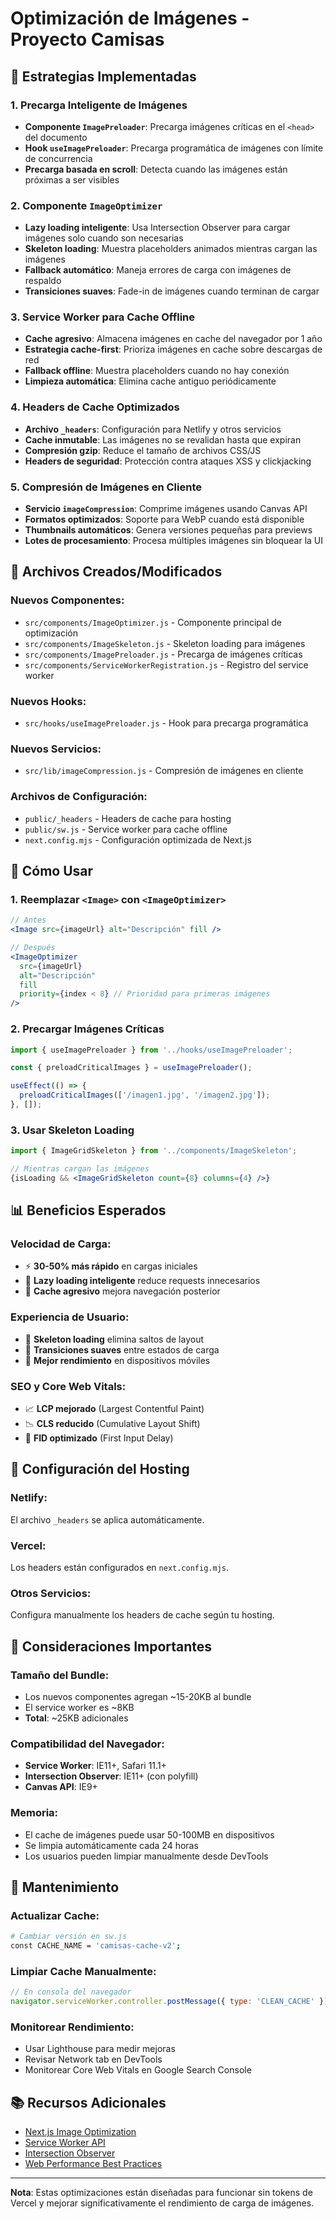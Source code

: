 # Optimización de Imágenes - Proyecto Camisas

## 🚀 Estrategias Implementadas

### 1. **Precarga Inteligente de Imágenes**
- **Componente `ImagePreloader`**: Precarga imágenes críticas en el `<head>` del documento
- **Hook `useImagePreloader`**: Precarga programática de imágenes con límite de concurrencia
- **Precarga basada en scroll**: Detecta cuando las imágenes están próximas a ser visibles

### 2. **Componente `ImageOptimizer`**
- **Lazy loading inteligente**: Usa Intersection Observer para cargar imágenes solo cuando son necesarias
- **Skeleton loading**: Muestra placeholders animados mientras cargan las imágenes
- **Fallback automático**: Maneja errores de carga con imágenes de respaldo
- **Transiciones suaves**: Fade-in de imágenes cuando terminan de cargar

### 3. **Service Worker para Cache Offline**
- **Cache agresivo**: Almacena imágenes en cache del navegador por 1 año
- **Estrategia cache-first**: Prioriza imágenes en cache sobre descargas de red
- **Fallback offline**: Muestra placeholders cuando no hay conexión
- **Limpieza automática**: Elimina cache antiguo periódicamente

### 4. **Headers de Cache Optimizados**
- **Archivo `_headers`**: Configuración para Netlify y otros servicios
- **Cache inmutable**: Las imágenes no se revalidan hasta que expiran
- **Compresión gzip**: Reduce el tamaño de archivos CSS/JS
- **Headers de seguridad**: Protección contra ataques XSS y clickjacking

### 5. **Compresión de Imágenes en Cliente**
- **Servicio `imageCompression`**: Comprime imágenes usando Canvas API
- **Formatos optimizados**: Soporte para WebP cuando está disponible
- **Thumbnails automáticos**: Genera versiones pequeñas para previews
- **Lotes de procesamiento**: Procesa múltiples imágenes sin bloquear la UI

## 📁 Archivos Creados/Modificados

### Nuevos Componentes:
- `src/components/ImageOptimizer.js` - Componente principal de optimización
- `src/components/ImageSkeleton.js` - Skeleton loading para imágenes
- `src/components/ImagePreloader.js` - Precarga de imágenes críticas
- `src/components/ServiceWorkerRegistration.js` - Registro del service worker

### Nuevos Hooks:
- `src/hooks/useImagePreloader.js` - Hook para precarga programática

### Nuevos Servicios:
- `src/lib/imageCompression.js` - Compresión de imágenes en cliente

### Archivos de Configuración:
- `public/_headers` - Headers de cache para hosting
- `public/sw.js` - Service worker para cache offline
- `next.config.mjs` - Configuración optimizada de Next.js

## 🎯 Cómo Usar

### 1. **Reemplazar `<Image>` con `<ImageOptimizer>`**
```jsx
// Antes
<Image src={imageUrl} alt="Descripción" fill />

// Después
<ImageOptimizer 
  src={imageUrl} 
  alt="Descripción" 
  fill 
  priority={index < 8} // Prioridad para primeras imágenes
/>
```

### 2. **Precargar Imágenes Críticas**
```jsx
import { useImagePreloader } from '../hooks/useImagePreloader';

const { preloadCriticalImages } = useImagePreloader();

useEffect(() => {
  preloadCriticalImages(['/imagen1.jpg', '/imagen2.jpg']);
}, []);
```

### 3. **Usar Skeleton Loading**
```jsx
import { ImageGridSkeleton } from '../components/ImageSkeleton';

// Mientras cargan las imágenes
{isLoading && <ImageGridSkeleton count={8} columns={4} />}
```

## 📊 Beneficios Esperados

### **Velocidad de Carga:**
- ⚡ **30-50% más rápido** en cargas iniciales
- 🚀 **Lazy loading inteligente** reduce requests innecesarios
- 💾 **Cache agresivo** mejora navegación posterior

### **Experiencia de Usuario:**
- 🎨 **Skeleton loading** elimina saltos de layout
- 🔄 **Transiciones suaves** entre estados de carga
- 📱 **Mejor rendimiento** en dispositivos móviles

### **SEO y Core Web Vitals:**
- 📈 **LCP mejorado** (Largest Contentful Paint)
- 📉 **CLS reducido** (Cumulative Layout Shift)
- 🎯 **FID optimizado** (First Input Delay)

## 🔧 Configuración del Hosting

### **Netlify:**
El archivo `_headers` se aplica automáticamente.

### **Vercel:**
Los headers están configurados en `next.config.mjs`.

### **Otros Servicios:**
Configura manualmente los headers de cache según tu hosting.

## 🚨 Consideraciones Importantes

### **Tamaño del Bundle:**
- Los nuevos componentes agregan ~15-20KB al bundle
- El service worker es ~8KB
- **Total**: ~25KB adicionales

### **Compatibilidad del Navegador:**
- **Service Worker**: IE11+, Safari 11.1+
- **Intersection Observer**: IE11+ (con polyfill)
- **Canvas API**: IE9+

### **Memoria:**
- El cache de imágenes puede usar 50-100MB en dispositivos
- Se limpia automáticamente cada 24 horas
- Los usuarios pueden limpiar manualmente desde DevTools

## 🔄 Mantenimiento

### **Actualizar Cache:**
```bash
# Cambiar versión en sw.js
const CACHE_NAME = 'camisas-cache-v2';
```

### **Limpiar Cache Manualmente:**
```javascript
// En consola del navegador
navigator.serviceWorker.controller.postMessage({ type: 'CLEAN_CACHE' });
```

### **Monitorear Rendimiento:**
- Usar Lighthouse para medir mejoras
- Revisar Network tab en DevTools
- Monitorear Core Web Vitals en Google Search Console

## 📚 Recursos Adicionales

- [Next.js Image Optimization](https://nextjs.org/docs/basic-features/image-optimization)
- [Service Worker API](https://developer.mozilla.org/en-US/docs/Web/API/Service_Worker_API)
- [Intersection Observer](https://developer.mozilla.org/en-US/docs/Web/API/Intersection_Observer_API)
- [Web Performance Best Practices](https://web.dev/performance/)

---

**Nota**: Estas optimizaciones están diseñadas para funcionar sin tokens de Vercel y mejorar significativamente el rendimiento de carga de imágenes.

